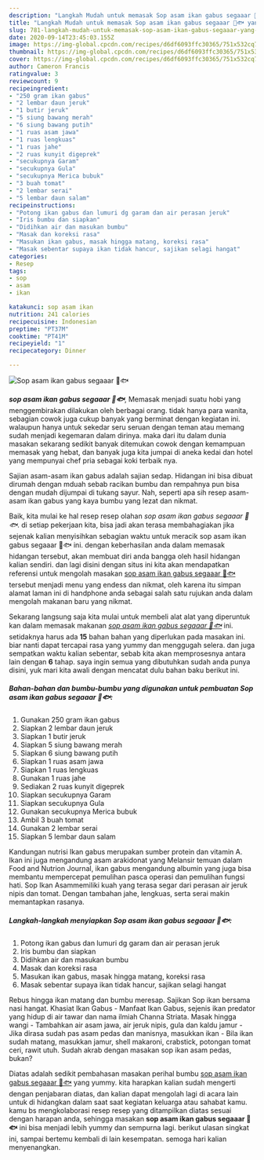 ```yaml
---
description: "Langkah Mudah untuk memasak Sop asam ikan gabus segaaar 🍜🐟 yang Bisa Manjain Lidah"
title: "Langkah Mudah untuk memasak Sop asam ikan gabus segaaar 🍜🐟 yang Bisa Manjain Lidah"
slug: 781-langkah-mudah-untuk-memasak-sop-asam-ikan-gabus-segaaar-yang-bisa-manjain-lidah
date: 2020-09-14T23:45:03.155Z
image: https://img-global.cpcdn.com/recipes/d6df6093ffc30365/751x532cq70/sop-asam-ikan-gabus-segaaar-🍜🐟-foto-resep-utama.jpg
thumbnail: https://img-global.cpcdn.com/recipes/d6df6093ffc30365/751x532cq70/sop-asam-ikan-gabus-segaaar-🍜🐟-foto-resep-utama.jpg
cover: https://img-global.cpcdn.com/recipes/d6df6093ffc30365/751x532cq70/sop-asam-ikan-gabus-segaaar-🍜🐟-foto-resep-utama.jpg
author: Cameron Francis
ratingvalue: 3
reviewcount: 9
recipeingredient:
- "250 gram ikan gabus"
- "2 lembar daun jeruk"
- "1 butir jeruk"
- "5 siung bawang merah"
- "6 siung bawang putih"
- "1 ruas asam jawa"
- "1 ruas lengkuas"
- "1 ruas jahe"
- "2 ruas kunyit digeprek"
- "secukupnya Garam"
- "secukupnya Gula"
- "secukupnya Merica bubuk"
- "3 buah tomat"
- "2 lembar serai"
- "5 lembar daun salam"
recipeinstructions:
- "Potong ikan gabus dan lumuri dg garam dan air perasan jeruk"
- "Iris bumbu dan siapkan"
- "Didihkan air dan masukan bumbu"
- "Masak dan koreksi rasa"
- "Masukan ikan gabus, masak hingga matang, koreksi rasa"
- "Masak sebentar supaya ikan tidak hancur, sajikan selagi hangat"
categories:
- Resep
tags:
- sop
- asam
- ikan

katakunci: sop asam ikan 
nutrition: 241 calories
recipecuisine: Indonesian
preptime: "PT37M"
cooktime: "PT41M"
recipeyield: "1"
recipecategory: Dinner

---
```



![Sop asam ikan gabus segaaar 🍜🐟](https://img-global.cpcdn.com/recipes/d6df6093ffc30365/751x532cq70/sop-asam-ikan-gabus-segaaar-🍜🐟-foto-resep-utama.jpg)

<b><i>sop asam ikan gabus segaaar 🍜🐟</i></b>, Memasak menjadi suatu hobi yang menggembirakan dilakukan oleh berbagai orang. tidak hanya para wanita, sebagian cowok juga cukup banyak yang berminat dengan kegiatan ini. walaupun hanya untuk sekedar seru seruan dengan teman atau memang sudah menjadi kegemaran dalam dirinya. maka dari itu dalam dunia masakan sekarang sedikit banyak ditemukan cowok dengan kemampuan memasak yang hebat, dan banyak juga kita jumpai di aneka kedai dan hotel yang mempunyai chef pria sebagai koki terbaik nya.

Sajian asam-asam ikan gabus adalah sajian sedap. Hidangan ini bisa dibuat dirumah dengan mduah sebab racikan bumbu dan rempahnya pun bisa dengan mudah dijumpai di tukang sayur. Nah, seperti apa sih resep asam-asam ikan gabus yang kaya bumbu yang lezat dan nikmat.

Baik, kita mulai ke hal resep resep olahan <i>sop asam ikan gabus segaaar 🍜🐟</i>. di setiap pekerjaan kita, bisa jadi akan terasa membahagiakan jika sejenak kalian menyisihkan sebagian waktu untuk meracik sop asam ikan gabus segaaar 🍜🐟 ini. dengan keberhasilan anda dalam memasak hidangan tersebut, akan membuat diri anda bangga oleh hasil hidangan kalian sendiri. dan lagi disini dengan situs ini kita akan mendapatkan referensi untuk mengolah masakan <u>sop asam ikan gabus segaaar 🍜🐟</u> tersebut menjadi menu yang endess dan nikmat, oleh karena itu simpan alamat laman ini di handphone anda sebagai salah satu rujukan anda dalam mengolah makanan baru yang nikmat.


Sekarang langsung saja kita mulai untuk membeli alat alat yang diperuntuk kan dalam memasak makanan <u><i>sop asam ikan gabus segaaar 🍜🐟</i></u> ini. setidaknya harus ada <b>15</b> bahan bahan yang diperlukan pada masakan ini. biar nanti dapat tercapai rasa yang yummy dan menggugah selera. dan juga sempatkan waktu kalian sebentar, sebab kita akan memprosesnya antara lain dengan <b>6</b> tahap. saya ingin semua yang dibutuhkan sudah anda punya disini, yuk mari kita awali dengan mencatat dulu bahan baku berikut ini.

<!--inarticleads1-->

##### Bahan-bahan dan bumbu-bumbu yang digunakan untuk pembuatan Sop asam ikan gabus segaaar 🍜🐟:

1. Gunakan 250 gram ikan gabus
1. Siapkan 2 lembar daun jeruk
1. Siapkan 1 butir jeruk
1. Siapkan 5 siung bawang merah
1. Siapkan 6 siung bawang putih
1. Siapkan 1 ruas asam jawa
1. Siapkan 1 ruas lengkuas
1. Gunakan 1 ruas jahe
1. Sediakan 2 ruas kunyit digeprek
1. Siapkan secukupnya Garam
1. Siapkan secukupnya Gula
1. Gunakan secukupnya Merica bubuk
1. Ambil 3 buah tomat
1. Gunakan 2 lembar serai
1. Siapkan 5 lembar daun salam


Kandungan nutrisi Ikan gabus merupakan sumber protein dan vitamin A. Ikan ini juga mengandung asam arakidonat yang Melansir temuan dalam Food and Nutrion Journal, ikan gabus mengandung albumin yang juga bisa membantu mempercepat pemulihan pasca operasi dan pemulihan fungsi hati. Sop Ikan Asammemiliki kuah yang terasa segar dari perasan air jeruk nipis dan tomat. Dengan tambahan jahe, lengkuas, serta serai makin memantapkan rasanya. 

<!--inarticleads2-->

##### Langkah-langkah menyiapkan Sop asam ikan gabus segaaar 🍜🐟:

1. Potong ikan gabus dan lumuri dg garam dan air perasan jeruk
1. Iris bumbu dan siapkan
1. Didihkan air dan masukan bumbu
1. Masak dan koreksi rasa
1. Masukan ikan gabus, masak hingga matang, koreksi rasa
1. Masak sebentar supaya ikan tidak hancur, sajikan selagi hangat


Rebus hingga ikan matang dan bumbu meresap. Sajikan Sop ikan bersama nasi hangat. Khasiat Ikan Gabus - Manfaat Ikan Gabus, sejenis ikan predator yang hidup di air tawar dan nama ilmiah Channa Striata. Masak hingga wangi - Tambahkan air asam jawa, air jeruk nipis, gula dan kaldu jamur - Jika dirasa sudah pas asam pedas dan manisnya, masukkan ikan - Bila ikan sudah matang, masukkan jamur, shell makaroni, crabstick, potongan tomat ceri, rawit utuh. Sudah akrab dengan masakan sop ikan asam pedas, bukan? 

Diatas adalah sedikit pembahasan masakan perihal bumbu <u>sop asam ikan gabus segaaar 🍜🐟</u> yang yummy. kita harapkan kalian sudah mengerti dengan penjabaran diatas, dan kalian dapat mengolah lagi di acara lain untuk di hidangkan dalam saat saat kegiatan keluarga atau sahabat kamu. kamu bs mengkolaborasi resep resep yang ditampilkan diatas sesuai dengan harapan anda, sehingga masakan <b>sop asam ikan gabus segaaar 🍜🐟</b> ini bisa menjadi lebih yummy dan sempurna lagi. berikut ulasan singkat ini, sampai bertemu kembali di lain kesempatan. semoga hari kalian menyenangkan.
